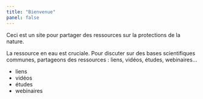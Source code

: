```yaml
---
title: "Bienvenue"
panel: false
---
```


Ceci est un site pour partager des ressources sur la protections de la nature.

La ressource en eau est cruciale. Pour discuter sur des bases scientifiques communes, partageons des ressources : liens, vidéos, études, webinaires…

- liens
- vidéos
- études
- webinaires
